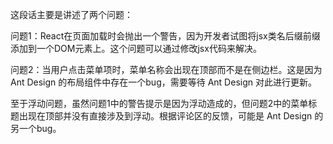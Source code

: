 这段话主要是讲述了两个问题：

问题1：React在页面加载时会抛出一个警告，因为开发者试图将jsx类名后缀前缀添加到一个DOM元素上。这个问题可以通过修改jsx代码来解决。

问题2：当用户点击菜单项时，菜单名称会出现在顶部而不是在侧边栏。这是因为 Ant Design 的布局组件中存在一个bug，需要等待 Ant Design 对此进行更新。

至于浮动问题，虽然问题1中的警告提示是因为浮动造成的，但问题2中的菜单标题出现在顶部并没有直接涉及到浮动。根据评论区的反馈，可能是 Ant Design 的另一个bug。
